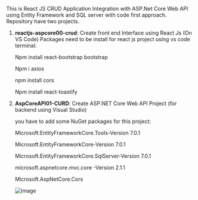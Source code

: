 This is React JS CRUD Application Integration with ASP.Net Core Web API using Entity Framework and SQL server with code first approach.
Repository have two projects. 
  1. **reactjs-aspcore00-crud**: Create front end Interface using React Js (On VS Code)
     Packages need to be install for react js project using vs code terminal:
     
        Npm install react-bootstrap bootstrap
     
        Npm i axios
     
        npm install cors
     
        Npm install react-toastify
            
  3. **AspCoreAPI01-CURD**: Create ASP.NET Core Web API Project (for backend using Visual Studio)
     
     you have to add some NuGet packages for this project:
     
        Microsoft.EntityFrameworkCore.Tools-Version 7.0.1
     
        Microsoft.EntityFrameworkCore-Version 7.0.1
     
        Microsoft.EntityFrameworkCore.SqlServer-Version 7.0.1
     
        microsoft.aspnetcore.mvc.core -Version 2.1.1
     
        Microsoft.AspNetCore.Cors
     
     ![image](https://github.com/gitadotnet/CRUD-in-Reactjs-Integration-with-Asp.Net-Core-web-API/assets/147838726/42fb567c-0522-4cb9-bdf0-86cd4d870337)

     
